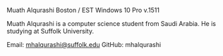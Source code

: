 
Muath Alqurashi Boston / EST Windows 10 Pro v.1511

Muath Alqurashi is a computer science student from Saudi Arabia. He is studying at Suffolk University.

Email: mhalqurashi@suffolk.edu GitHub: mhalqurashi
